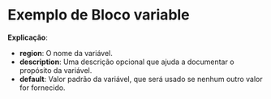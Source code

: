 # Exemplo de Bloco variable
**Explicação**:
- **region**: O nome da variável.
- **description**: Uma descrição opcional que ajuda a documentar o propósito da variável.
- **default**: Valor padrão da variável, que será usado se nenhum outro valor for fornecido.
